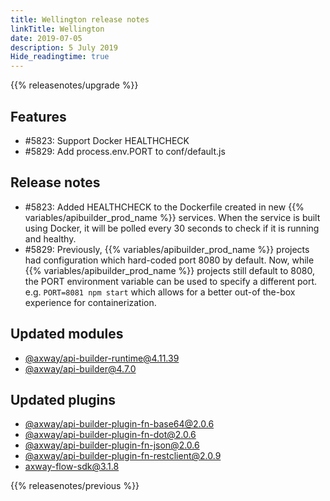 ```yaml
---
title: Wellington release notes
linkTitle: Wellington
date: 2019-07-05
description: 5 July 2019
Hide_readingtime: true
---
```


{{% releasenotes/upgrade %}}

## Features

* #5823: Support Docker HEALTHCHECK
* #5829: Add process.env.PORT to conf/default.js

## Release notes

* #5823: Added HEALTHCHECK to the Dockerfile created in new {{% variables/apibuilder_prod_name %}} services. When the service is built using Docker, it will be polled every 30 seconds to check if it is running and healthy.
* #5829: Previously, {{% variables/apibuilder_prod_name %}} projects had configuration which hard-coded port 8080 by default. Now, while {{% variables/apibuilder_prod_name %}} projects still default to 8080, the PORT environment variable can be used to specify a different port. e.g. `PORT=8081 npm start` which allows for a better out-of the-box experience for containerization.

## Updated modules

* [@axway/api-builder-runtime@4.11.39](https://www.npmjs.com/package/@axway/api-builder-runtime/v/4.11.39)
* [@axway/api-builder@4.7.0](https://www.npmjs.com/package/@axway/api-builder/v/4.7.0)

## Updated plugins

* [@axway/api-builder-plugin-fn-base64@2.0.6](https://www.npmjs.com/package/@axway/api-builder-plugin-fn-base64/v/2.0.6)
* [@axway/api-builder-plugin-fn-dot@2.0.6](https://www.npmjs.com/package/@axway/api-builder-plugin-fn-dot/v/2.0.6)
* [@axway/api-builder-plugin-fn-json@2.0.6](https://www.npmjs.com/package/@axway/api-builder-plugin-fn-json/v/2.0.6)
* [@axway/api-builder-plugin-fn-restclient@2.0.9](https://www.npmjs.com/package/@axway/api-builder-plugin-fn-restclient/v/2.0.9)
* [axway-flow-sdk@3.1.8](https://www.npmjs.com/package/axway-flow-sdk/v/3.1.8)

{{% releasenotes/previous %}}
